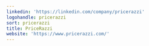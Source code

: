 ```yaml
---
linkedin: 'https://linkedin.com/company/pricerazzi'
logohandle: pricerazzi
sort: pricerazzi
title: PriceRazzi
website: 'https://www.pricerazzi.com/'
---
```


